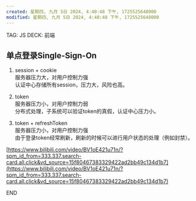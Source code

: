 ```yaml
---
created: 星期四, 九月 5日 2024, 4:40:48 下午, 1725525648000
modified: 星期四, 九月 5日 2024, 4:40:48 下午, 1725525648000
---
```


TAG: JS
DECK: 前端

## 单点登录Single-Sign-On
1. session + cookie  
服务器压力大，对用户控制力强  
认证中心存储所有session，压力大，风险也高。  
  
2. token  
服务器压力小，对用户控制力弱  
分布式处理，子系统可以验证token的真假，认证中心压力小。  
  
3. token + refreshToken  
服务器压力小，对用户控制力强  
由于登录token经常刷新，刷新的时候可以进行用户状态的处理（例如封禁）。  
  
[https://www.bilibili.com/video/BV1oE421u71n/?spm_id_from=333.337.search-card.all.click&vd_source=15f80467383329422ad2bb49c134d1b7](https://www.bilibili.com/video/BV1oE421u71n/?spm_id_from=333.337.search-card.all.click&vd_source=15f80467383329422ad2bb49c134d1b7)

END
<!--ID: 1727539370185-->
